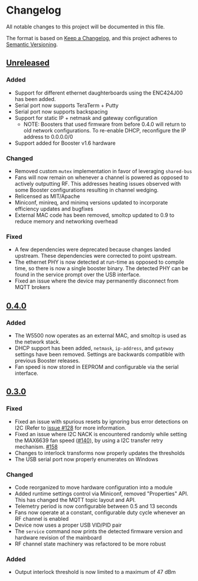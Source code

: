 # Changelog
All notable changes to this project will be documented in this file.

The format is based on [Keep a Changelog](https://keepachangelog.com/en/1.0.0/),
and this project adheres to [Semantic Versioning](https://semver.org/spec/v2.0.0.html).

## [Unreleased]

### Added
* Support for different ethernet daughterboards using the ENC424J00 has been added.
* Serial port now supports TeraTerm + Putty
* Serial port now supports backspacing
* Support for static IP + netmask and gateway configuration
    * NOTE: Boosters that used firmware from before 0.4.0 will return to old network configurations.
    To re-enable DHCP, reconfigure the IP address to 0.0.0.0/0
* Support added for Booster v1.6 hardware

### Changed
* Removed custom `mutex` implementation in favor of leveraging `shared-bus`
* Fans will now remain on whenever a channel is powered as opposed to actively outputting RF. This
  addresses heating issues observed with some Booster configurations resulting in channel wedging.
* Relicensed as MIT/Apache
* Miniconf, minireq, and minimq versions updated to incorporate efficiency updates and bugfixes
* External MAC code has been removed, smoltcp updated to 0.9 to reduce memory and networking
  overhead

### Fixed
* A few dependencies were deprecated because changes landed upstream. These dependencies were
  corrected to point upstream.
* The ethernet PHY is now detected at run-time as opposed to compile time, so there is now a single
  booster binary. The detected PHY can be found in the service prompt over the USB interface.
* Fixed an issue where the device may permanently disconnect from MQTT brokers

## [0.4.0]

### Added
* The W5500 now operates as an external MAC, and smoltcp is used as the network stack.
* DHCP support has been added, `netmask`, `ip-address`, and `gateway` settings have been removed.
  Settings are backwards compatible with previous Booster releases.
* Fan speed is now stored in EEPROM and configurable via the serial interface.

## [0.3.0]

### Fixed
* Fixed an issue with spurious resets by ignoring bus error detections on I2C (Refer to [issue
  #128](https://github.com/quartiq/booster/issues/128) for more information.
* Fixed an issue where I2C NACK is encountered randomly while setting the MAX6639 fan speed
  ([#140](https://github.com/quartiq/booster/issues/140)), by using a I2C transfer retry mechanism.
  [#158](https://github.com/quartiq/booster/pull/158)
* Changes to interlock transforms now properly updates the thresholds
* The USB serial port now properly enumerates on Windows

### Changed
* Code reorganized to move hardware configuration into a module
* Added runtime settings control via Miniconf, removed "Properties" API. This has changed the MQTT topic layout and API.
* Telemetry period is now configurable between 0.5 and 13 seconds
* Fans now operate at a constant, configurable duty cycle whenever an RF channel is enabled
* Device now uses a proper USB VID/PID pair
* The `service` command now prints the detected firmware version and hardware revision of the
  mainboard
* RF channel state machinery was refactored to be more robust

### Added
* Output interlock threshold is now limited to a maximum of 47 dBm

[Unreleased]: https://github.com/quartiq/booster/compare/v0.4.0...HEAD
[0.4.0]: https://github.com/quartiq/booster/compare/v0.3.0...v0.4.0
[0.3.0]: https://github.com/quartiq/booster/compare/v0.2.0...v0.3.0
[0.2.0]: https://github.com/quartiq/booster/compare/v0.1.0...v0.2.0
[0.1.0]: https://github.com/quartiq/booster/compare/v0.0.1...v0.1.0
